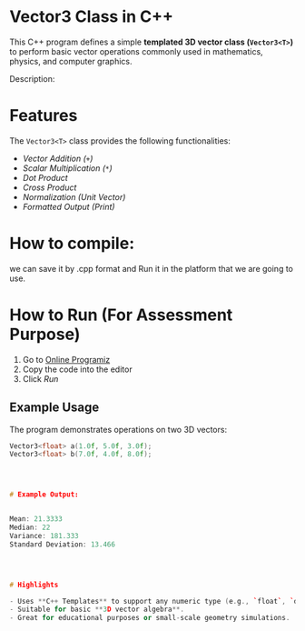 
# Vector3 Class in C++

This C++ program defines a simple **templated 3D vector class (`Vector3<T>`)** to perform basic vector operations commonly used in mathematics, physics, and computer graphics.

Description:


# Features

The `Vector3<T>` class provides the following functionalities:

- *Vector Addition (`+`)* 
- *Scalar Multiplication (`*`)*
- *Dot Product*
- *Cross Product*
- *Normalization (Unit Vector)*
- *Formatted Output (Print)*



# How to compile:
we can save it by 
   .cpp format
and Run it in the platform that we are going to use.


# How to Run (For Assessment Purpose)

1. Go to [Online Programiz](https://www.programiz.com/cpp-programming/online-compiler/)
2. Copy the code into the editor
3. Click *Run*








## Example Usage

The program demonstrates operations on two 3D vectors:

```cpp
Vector3<float> a(1.0f, 5.0f, 3.0f);
Vector3<float> b(7.0f, 4.0f, 8.0f);




# Example Output:


Mean: 21.3333
Median: 22
Variance: 181.333
Standard Deviation: 13.466




# Highlights

- Uses **C++ Templates** to support any numeric type (e.g., `float`, `double`, `int`).
- Suitable for basic **3D vector algebra**.
- Great for educational purposes or small-scale geometry simulations.
